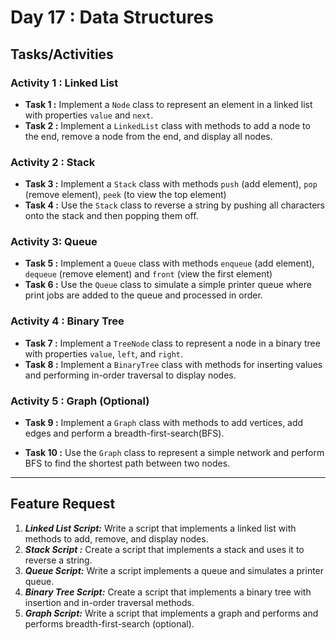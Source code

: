 # Day 17 : Data Structures

## Tasks/Activities

### Activity 1 : Linked List

- **Task 1 :** Implement a `Node` class to represent an element in a linked list with properties `value` and `next`.
- **Task 2 :** Implement a `LinkedList` class with methods to add a node to the end, remove a node from the end, and display all nodes.

### Activity 2 : Stack

- **Task 3 :** Implement a `Stack` class with methods `push` (add element), `pop` (remove element), `peek` (to view the top element)
- **Task 4 :** Use the `Stack` class to reverse a string by pushing all characters onto the stack and then popping them off.

### Activity 3: Queue

- **Task 5 :** Implement a `Queue` class with methods
  `enqueue` (add element), `dequeue` (remove element) and `front` (view the first element)
- **Task 6 :** Use the `Queue` class to simulate a simple printer queue where print jobs are added to the queue and processed in order.

### Activity 4 : Binary Tree

- **Task 7 :** Implement a `TreeNode` class to represent a node in a binary tree with properties `value`, `left`, and `right`.
- **Task 8 :** Implement a `BinaryTree` class with methods for inserting values and performing in-order traversal to display nodes.

### Activity 5 : Graph (Optional)

- **Task 9 :** Implement a `Graph` class with methods to add vertices, add edges and perform a breadth-first-search(BFS).

- **Task 10 :** Use the `Graph` class to represent a simple network and perform BFS to find the shortest path between two nodes.

---

## Feature Request

1. **_Linked List Script:_** Write a script that implements a linked list with methods to add, remove, and display nodes.
2. **_Stack Script :_** Create a script that implements a stack and uses it to reverse a string.
3. **_Queue Script:_** Write a script implements a queue and simulates a printer queue.
4. **_Binary Tree Script:_** Create a script that implements a binary tree with insertion and in-order traversal methods.
5. **_Graph Script:_** Write a script that implements a graph and performs and performs breadth-first-search (optional).
